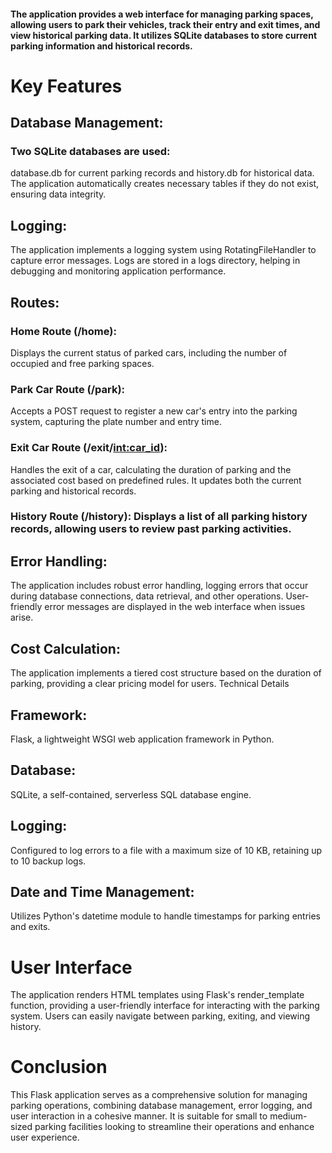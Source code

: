 #### The application provides a web interface for managing parking spaces, allowing users to park their vehicles, track their entry and exit times, and view historical parking data. It utilizes SQLite databases to store current parking information and historical records.

# Key Features
## Database Management:
### Two SQLite databases are used:
database.db for current parking records and history.db for historical data.
The application automatically creates necessary tables if they do not exist, ensuring data integrity.
## Logging:
The application implements a logging system using RotatingFileHandler to capture error messages. Logs are stored in a logs directory, helping in debugging and monitoring application performance.
## Routes:
### Home Route (/home): 
Displays the current status of parked cars, including the number of occupied and free parking spaces.
### Park Car Route (/park): 
Accepts a POST request to register a new car's entry into the parking system, capturing the plate number and entry time.
### Exit Car Route (/exit/<int:car_id>): 
Handles the exit of a car, calculating the duration of parking and the associated cost based on predefined rules. It updates both the current parking and historical records.
### History Route (/history): Displays a list of all parking history records, allowing users to review past parking activities.
## Error Handling:
The application includes robust error handling, logging errors that occur during database connections, data retrieval, and other operations. User-friendly error messages are displayed in the web interface when issues arise.
## Cost Calculation:
The application implements a tiered cost structure based on the duration of parking, providing a clear pricing model for users.
Technical Details
## Framework:
Flask, a lightweight WSGI web application framework in Python.
## Database: 
SQLite, a self-contained, serverless SQL database engine.
## Logging: 
Configured to log errors to a file with a maximum size of 10 KB, retaining up to 10 backup logs.
## Date and Time Management: 
Utilizes Python's datetime module to handle timestamps for parking entries and exits.
# User Interface
The application renders HTML templates using Flask's render_template function, providing a user-friendly interface for interacting with the parking system. Users can easily navigate between parking, exiting, and viewing history.

# Conclusion
This Flask application serves as a comprehensive solution for managing parking operations, combining database management, error logging, and user interaction in a cohesive manner. It is suitable for small to medium-sized parking facilities looking to streamline their operations and enhance user experience.
